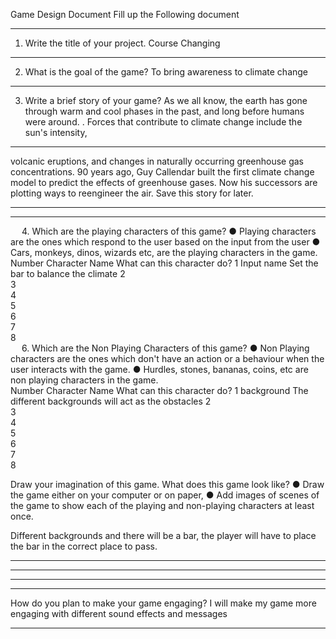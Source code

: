 Game Design Document
Fill up the Following document 

________________________________________



1.	Write the title of your project.
Course Changing
________________________________________


2.	What is the goal of the game? 
To bring awareness to climate change
________________________________________


3.	Write a brief story of your game?
As we all know, the earth has gone through warm and cool phases in the past, and long before humans were around. . Forces that contribute to climate change include the sun's intensity, 
________________________________________
volcanic eruptions, and changes in naturally occurring greenhouse gas concentrations. 90 years ago, Guy Callendar built the first climate change model to predict the effects of greenhouse gases. Now his successors are plotting ways to reengineer the air. Save this story for later.
________________________________________

________________________________________


 
4.	Which are the playing characters of this game? 
●	Playing characters are the ones which respond to the user based on the input from the user
●	Cars, monkeys, dinos, wizards etc, are the playing characters in the game.  
Number	Character Name	What can this character do? 
1	Input name	Set the bar to balance the climate
2		
3		
4		
5		
6		
7		
8		
 
6.	Which are the Non Playing Characters of this game?
●	Non Playing characters are the ones which don't have an action or a behaviour when the user interacts with the game.
●	Hurdles, stones, bananas, coins, etc are non playing characters in the game.   
Number	Character Name	What can this character do? 
1	background	The different backgrounds will act as the obstacles
2		
3		
4		
5		
6		
7		
8		



Draw your imagination of this game. What does this game look like?
●	Draw the game either on your computer or on paper, 
●	Add images of scenes of the game to show each of the playing and non-playing characters at least once.  

Different backgrounds and there will be a bar, the player will have to place the bar in the correct place to pass.
________________________________________
________________________________________
________________________________________
________________________________________

How do you plan to make your game engaging? 
I will make my game more engaging with different sound effects and messages
________________________________________________________________________________________________________________________________________________________________



